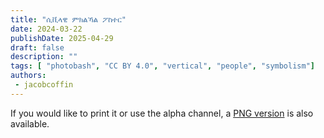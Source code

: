 ```yaml
---
title: "ሲቪላዊ ምክልኻል ፖስተር"
date: 2024-03-22
publishDate: 2025-04-29
draft: false
description: ""
tags: [ "photobash", "CC BY 4.0", "vertical", "people", "symbolism"]
authors:
 - jacobcoffin
---
```


If you would like to print it or use the alpha channel, a <a href="full_resolution_print.png" target="_blank">PNG version</a> is also available.
